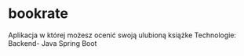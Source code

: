 # bookrate
Aplikacja w której możesz ocenić swoją ulubioną książke
Technologie: 
Backend- Java Spring Boot
